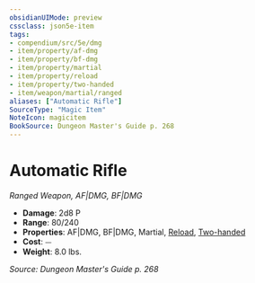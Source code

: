 ```yaml
---
obsidianUIMode: preview
cssclass: json5e-item
tags:
- compendium/src/5e/dmg
- item/property/af-dmg
- item/property/bf-dmg
- item/property/martial
- item/property/reload
- item/property/two-handed
- item/weapon/martial/ranged
aliases: ["Automatic Rifle"]
SourceType: "Magic Item"
NoteIcon: magicitem
BookSource: Dungeon Master's Guide p. 268
---
```

# Automatic Rifle
*Ranged Weapon, AF|DMG, BF|DMG*  

- **Damage**: 2d8 P
- **Range**: 80/240
- **Properties**: AF|DMG, BF|DMG, Martial, [Reload](/3-Mechanics/CLI/rules/item-properties.md#Reload), [Two-handed](/3-Mechanics/CLI/rules/item-properties.md#Two-handed)
- **Cost**: ⏤
- **Weight**: 8.0 lbs.

*Source: Dungeon Master's Guide p. 268*